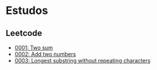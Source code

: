 # Estudos

## Leetcode

- [0001: Two sum](leetcode/0001%20-%20Two%20sum/README.md)
- [0002: Add two numbers](leetcode/0002%20-%20Add%20two%20numbers/README.md)
- [0003: Longest substring without repeating characters](leetcode/0003%20-%20Longest%20Substring%20Without%20Repeating%20Characters/README.md)
